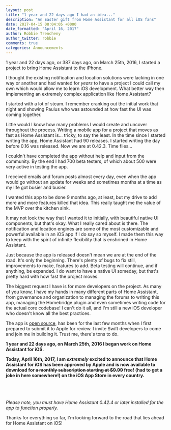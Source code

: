 ```yaml
---
layout: post
title: "1 year and 22 days ago I had an idea..."
description: "An Easter gift from Home Assistant for all iOS fans"
date: 2017-04-15 08:04:05 +0000
date_formatted: "April 16, 2017"
author: Robbie Trencheny
author_twitter: robbie
comments: true
categories: Announcements
---
```


1 year and 22 days ago, or 387 days ago, on March 25th, 2016, I started a project to bring Home Assistant to the iPhone.

I thought the existing notification and location solutions were lacking in one way or another and had wanted for _years_ to have a project I could call my own which would allow me to learn iOS development. What better way then implementing an extremely complex application like Home Assistant?

I started with a lot of steam. I remember cranking out the initial work that night and showing Paulus who was astounded at how fast the UI was coming together.

Little would I know how many problems I would create and uncover throughout the process. Writing a mobile app for a project that moves as fast as Home Assistant is... tricky, to say the least. In the time since I started writing the app, Home Assistant had 90 releases. I started writing the day before 0.16 was released. Now we are at 0.42.3. Time flies...

I couldn't have completed the app without help and input from the community. By the end I had 700 beta testers, of which about 500 were very active in testing the app.

I received emails and forum posts almost every day, even when the app would go without an update for weeks and sometimes months at a time as my life got busier and busier.

I wanted this app to be done 9 months ago, at least, but my drive to add more and more features killed that idea. This really taught me the value of the MVP over the kitchen sink.

It may not look the way that I wanted it to initially, with beautiful native UI components, but that's okay. What I really cared about is there. The notification and location engines are some of the most customizable and powerful available in an iOS app if I do say so myself. I made them this way to keep with the spirit of infinite flexibility that is enshrined in Home Assistant.

Just because the app is released doesn't mean we are at the end of the road. It's only the beginning. There's plenty of bugs to fix still, improvements to make, features to add. Beta testing will continue, and if anything, be expanded. I do want to have a native UI someday, but that's pretty hard with how fast the project moves.

The biggest request I have is for more developers on the project. As many of you know, I have my hands in many different parts of Home Assistant, from governance and organization to managing the forums to writing this app, managing the Homebridge plugin and even sometimes writing code for the actual core codebase! I can't do it all, and I'm still a new iOS developer who doesn't know all the best practices.

The app is [open source](https://github.com/home-assistant/home-assistant-iOS), has been for the last few months when I first prepared to submit it to Apple for review. I invite Swift developers to come and join me in building it. Trust me, there's tons to do.

**1 year and 22 days ago, on March 25th, 2016 I began work on Home Assistant for iOS.**

**Today, April 16th, 2017, I am _extremely_ excited to announce that Home Assistant for iOS has been approved by Apple and is now available to download for ~~a monthly subscription starting at $9.99~~ free! (had to get a joke in here somewhere!) on the iOS App Store in every country.**

<p style="text-align: center;"><a target="_blank" href="https://itunes.apple.com/us/app/home-assistant-open-source-home-automation/id1099568401?mt=8" style="display:inline-block;overflow:hidden;background:url(//linkmaker.itunes.apple.com/assets/shared/badges/en-us/appstore-lrg.svg) no-repeat;width:135px;height:40px;background-size:contain;"></a></p>

_Please note, you must have Home Assistant 0.42.4 or later installed for the app to function properly._

Thanks for everything so far, I'm looking forward to the road that lies ahead for Home Assistant on iOS!

